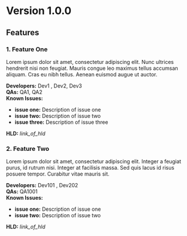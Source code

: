 # Version 1.0.0

## Features

### 1. Feature One

Lorem ipsum dolor sit amet, consectetur adipiscing elit. Nunc ultrices hendrerit nisi non feugiat. Mauris congue leo maximus tellus accumsan aliquam. Cras eu nibh tellus. Aenean euismod augue ut auctor.

**Developers:** Dev1 , Dev2, Dev3 <br/>
**QAs:** QA1, QA2 <br>
**Known Issues:**<br/>
  - **issue one:** Description of issue one<br>
  - **issue two:** Description of issue two<br>
  - **issue three:** Description of issue three<br>

**HLD:** *link_of_hld*

### 2. Feature Two

Lorem ipsum dolor sit amet, consectetur adipiscing elit. Integer a feugiat purus, id rutrum nisi. Integer at facilisis massa. Sed quis lacus id risus posuere tempor. Curabitur vitae mauris sit.


**Developers:** Dev101 , Dev202 <br/>
**QAs:** QA1001 <br>
**Known Issues:**<br/>
  - **issue one:** Description of issue one<br>
  - **issue two:** Description of issue two<br>

**HLD:** *link_of_hld*
